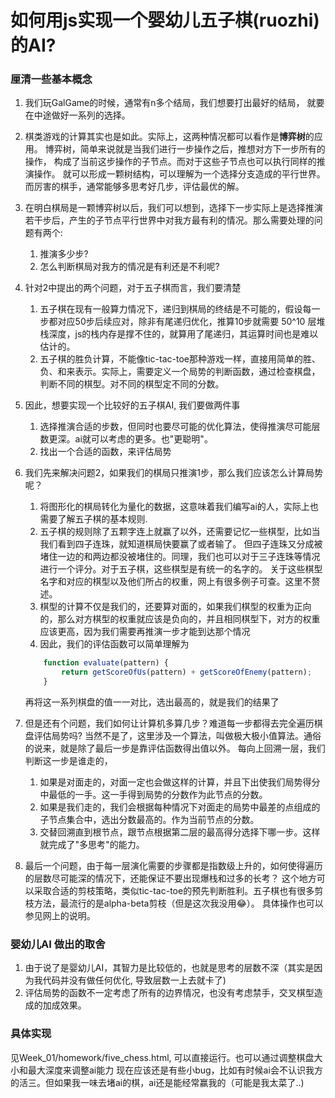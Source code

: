 # 如何用js实现一个婴幼儿五子棋(ruozhi)的AI?
### 厘清一些基本概念
1. 我们玩GalGame的时候，通常有n多个结局，我们想要打出最好的结局，
   就要在中途做好一系列的选择。
2. 棋类游戏的计算其实也是如此。实际上，这两种情况都可以看作是**博弈树**的应用。
博弈树，简单来说就是当我们进行一步操作之后，推想对方下一步所有的操作，
构成了当前这步操作的子节点。而对于这些子节点也可以执行同样的推演操作。
就可以形成一颗树结构，可以理解为一个选择分支造成的平行世界。
而厉害的棋手，通常能够多思考好几步，评估最优的解。
3. 在明白棋局是一颗博弈树以后，我们可以想到，选择下一步实际上是选择推演若干步后，产生的子节点平行世界中对我方最有利的情况。那么需要处理的问题有两个:
    1. 推演多少步?
    2. 怎么判断棋局对我方的情况是有利还是不利呢?
4. 针对2中提出的两个问题，对于五子棋而言，我们要清楚
    1. 五子棋在现有一般算力情况下，递归到棋局的终结是不可能的，假设每一步都对应50步后续应对，除非有尾递归优化，推算10步就需要 50^10 层堆栈深度，js的栈内存是撑不住的，就算用了尾递归，其运算时间也是难以估计的。
    2. 五子棋的胜负计算，不能像tic-tac-toe那种游戏一样，直接用简单的胜、负、和来表示。实际上，需要定义一个局势的判断函数，通过检查棋盘，判断不同的棋型。对不同的棋型定不同的分数。
5. 因此，想要实现一个比较好的五子棋AI, 我们要做两件事
    1. 选择推演合适的步数，但同时也要尽可能的优化算法，使得推演尽可能层数更深。ai就可以考虑的更多。也"更聪明"。
    2. 找出一个合适的函数，来评估局势
6. 我们先来解决问题2，如果我们的棋局只推演1步，那么我们应该怎么计算局势呢？
   1. 将图形化的棋局转化为量化的数据，这意味着我们编写ai的人，实际上也需要了解五子棋的基本规则.
   2. 五子棋的规则除了五颗字连上就赢了以外，还需要记忆一些棋型，比如当我们看到四子连珠，就知道棋局快要赢了或者输了。
   但四子连珠又分成被堵住一边的和两边都没被堵住的。同理，我们也可以对于三子连珠等情况进行一个评分。对于五子棋，这些棋型是有统一的名字的。
   关于这些棋型名字和对应的棋型以及他们所占的权重，网上有很多例子可查。这里不赘述。
   3. 棋型的计算不仅是我们的，还要算对面的，如果我们棋型的权重为正向的，那么对方棋型的权重就应该是负向的，并且相同棋型下，对方的权重应该更高，因为我们需要再推演一步才能到达那个情况
   4. 因此，我们的评估函数可以简单理解为
   ```ts
       function evaluate(pattern) {
           return getScoreOfUs(pattern) + getScoreOfEnemy(pattern);
       }
   ```
   再将这一系列棋盘的值一一对比，选出最高的，就是我们的结果了
7. 但是还有个问题，我们如何让计算机多算几步？难道每一步都得去完全遍历棋盘评估局势吗? 
当然不是了，这里涉及一个算法，叫做极大极小值算法。通俗的说来，就是除了最后一步是靠评估函数得出值以外。
每向上回溯一层，我们判断这一步是谁走的，
    1. 如果是对面走的，对面一定也会做这样的计算，并且下出使我们局势得分中最低的一手。这一手得到局势的分数作为此节点的分数。
    2. 如果是我们走的，我们会根据每种情况下对面走的局势中最差的点组成的子节点集合中，选出分数最高的。作为当前节点的分数。
    3. 交替回溯直到根节点，跟节点根据第二层的最高得分选择下哪一步。这样就完成了"多思考"的能力。
    
8. 最后一个问题，由于每一层演化需要的步骤都是指数级上升的，如何使得遍历的层数尽可能深的情况下，还能保证不要出现爆栈和过多的长考？
这个地方可以采取合适的剪枝策略，类似tic-tac-toe的预先判断胜利。五子棋也有很多剪枝方法，最流行的是alpha-beta剪枝（但是这次我没用😂）。
具体操作也可以参见网上的说明。
   
   
### 婴幼儿AI 做出的取舍
1. 由于说了是婴幼儿AI，其智力是比较低的，也就是思考的层数不深（其实是因为我代码并没有做任何优化, 导致层数一上去就卡了)
2. 评估局势的函数不一定考虑了所有的边界情况，也没有考虑禁手，交叉棋型造成的加成效果。


### 具体实现
见Week_01/homework/five_chess.html, 可以直接运行。也可以通过调整棋盘大小和最大深度来调整ai能力
现在应该还是有些小bug，比如有时候ai会不认识我方的活三。但如果我一味去堵ai的棋，ai还是能经常赢我的（可能是我太菜了..)
